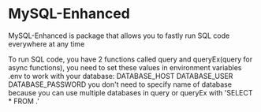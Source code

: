 # MySQL-Enhanced

MySQL-Enhanced is package that allows you to fastly run SQL code everywhere at any time


To run SQL code, you have 2 functions called query and queryEx(query for async functions), you need to set these values in environment variables .env to work with your database:
  DATABASE_HOST
  DATABASE_USER
  DATABASE_PASSWORD
you don't need to specify name of database because you can use multiple databases in query or queryEx with 'SELECT * FROM <database>.<table>'
